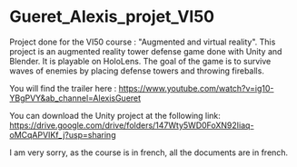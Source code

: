 # Gueret_Alexis_projet_VI50
 
Project done for the VI50 course :  "Augmented and virtual reality".
This project is an augmented reality tower defense game done with Unity and Blender.
It is playable on HoloLens.
The goal of the game is to survive waves of enemies by placing defense towers and throwing fireballs.

You will find the trailer here : 
https://www.youtube.com/watch?v=ig10-YBgPVY&ab_channel=AlexisGueret

You can download the Unity project at the following link:
https://drive.google.com/drive/folders/147Wty5WD0FoXN92Iiaq-oMCqAPVIKf_j?usp=sharing

I am very sorry, as the course is in french, all the documents are in french.


